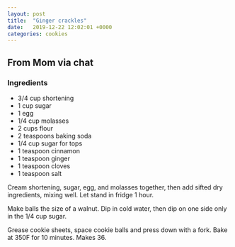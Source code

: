 ```yaml
---
layout: post
title:  "Ginger crackles"
date:   2019-12-22 12:02:01 +0000
categories: cookies
---
```


## From Mom via chat
### Ingredients
* 3/4 cup shortening
* 1 cup sugar
* 1 egg
* 1/4 cup molasses
* 2 cups flour
* 2 teaspoons baking soda
* 1/4 cup sugar for tops
* 1 teaspoon cinnamon
* 1 teaspoon ginger
* 1 teaspoon cloves
* 1 teaspoon salt


Cream shortening, sugar, egg, and molasses together, then add sifted dry ingredients, mixing well. Let stand in fridge 1 hour. 

Make balls the size of a walnut. Dip in cold water, then dip on one side only in the 1/4 cup sugar.

Grease cookie sheets, space cookie balls and press down with a fork. Bake at 350F for 10 minutes. Makes 36.

